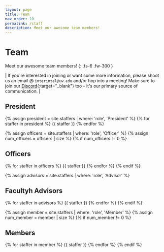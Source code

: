 ```yaml
---
layout: page
title: Team
nav_order: 10
permalink: /staff
description: Meet our awesome team members!
---
```


# Team

Meet our awesome team members!
{: .fs-6 .fw-300 }

| If you're interested in joining or want some more information, please shoot us an email @ `interintel@uw.edu` and/or hop into a meeting! Make sure to join our [Discord](https://discord.gg/DZuyeyVHVV){:target="_blank"} too - it's our primary source of communication. |

## President

{% assign president = site.staffers | where: 'role', 'President' %}
{% for staffer in president %}
{{ staffer }}
{% endfor %}

{% assign officers = site.staffers | where: 'role', 'Officer' %}
{% assign num_officers = officers | size %}
{% if num_officers != 0 %}

## Officers

{% for staffer in officers %}
{{ staffer }}
{% endfor %}
{% endif %}

{% assign advisors = site.staffers | where: 'role', 'Advisor' %}

## Facultyh Advisors

{% for staffer in advisors %}
{{ staffer }}
{% endfor %}
{% endif %}

{% assign member = site.staffers | where: 'role', 'Member' %}
{% assign num_member = member | size %}
{% if num_member != 0 %}

## Members

{% for staffer in member %}
{{ staffer }}
{% endfor %}
{% endif %}
